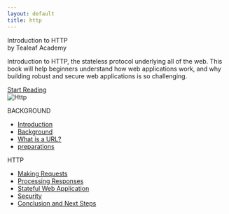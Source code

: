 ```yaml
---
layout: default
title: http
---
```

<section class='book'>
  <div class='wrapper-inside clearfix'>
    <div class='top-large'>
      <div class='book-title'>
        Introduction to HTTP
      </div>
      <div class='book-author'>
        by Tealeaf Academy
      </div>
      <p class='book-description'>
        Introduction to HTTP, the stateless protocol underlying all of the web. This book will help beginners understand how web applications work, and why building robust and secure web applications is so challenging.
      </p>
      <a class="read-btn" href="javascript:;">Start Reading</a>
    </div>
    <img alt="Http" class="book-image" src="images/http.png"/>
  </div>
</section>
<div class="wrapper-inside clearfix">
  <div class="table-of-contents">
    <p class="part">BACKGROUND</p>
    <ul class="chapters">
      <li><a href="/book/background/1_introduction.html">Introduction</a></li>
      <li><a href="/book/background/2_background.html">Background</a></li>
      <li><a href="/book/background/3_what_is_url.html">What is a URL?</a></li>
      <li><a href="/book/background/4_preparations.html">preparations</a></li>
    </ul>
    <p class="part">HTTP</p>
    <ul class="chapters">
      <li><a href="/book/http/1_making_requests.html">Making Requests</a></li>
      <li><a href="/book/http/2_processing_responses.html">Processing Responses</a></li>
      <li><a href="/book/http/3_stateful_web_application.html">Stateful Web Application</a></li>
      <li><a href="/book/http/4_security.html">Security</a></li>
      <li><a href="/book/http/5_conclusion_and_next_steps.html">Conclusion and Next Steps</a></li>
    </ul>
  </div>
</div>
